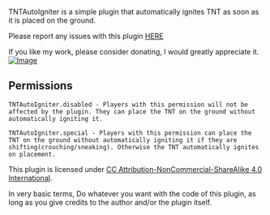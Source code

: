 TNTAutoIgniter is a simple plugin that automatically ignites TNT as soon as it is placed on the ground.

Please report any issues with this plugin [HERE](https://github.com/vik1395/TNTAutoIgniter-Minecraft/issues)

If you like my work, please consider donating, I would greatly appreciate it. [![Image](https://www.paypalobjects.com/en_US/i/btn/btn_donate_LG.gif)](https://www.paypal.com/cgi-bin/webscr?cmd=_donations&business=vik1395lp%40gmail%2ecom&lc=US&item_name=Spigot%20Plugins&item_number=LegitPlay%2enet%20Plugin%20Dev&no_note=0&currency_code=USD&bn=PP%2dDonationsBF%3abtn_donateCC_LG%2egif%3aNonHostedGuest)

**Permissions**
-------------
    TNTAutoIgniter.disabled - Players with this permission will not be affected by the plugin. They can place the TNT on the ground without automatically igniting it.
    
    TNTAutoIgniter.special - Players with this permission can place the TNT on the ground without automatically igniting it if they are shifting(crouching/sneaking). Otherwise the TNT automatically ignites on placement.

This plugin is licensed under [CC Attribution-NonCommercial-ShareAlike 4.0 International](http://creativecommons.org/licenses/by-nc-sa/4.0/deed.en_US). 

In very basic terms, Do whatever you want with the code of this plugin, as long as you give credits to the author and/or the plugin itself.
